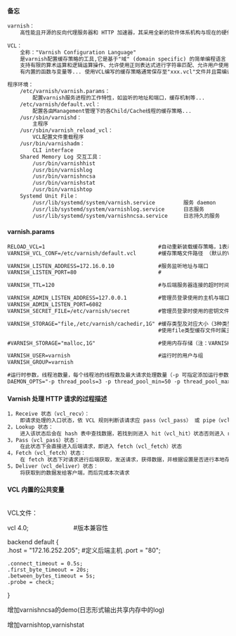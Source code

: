 #### 备忘
```txt
varnish：
    高性能且开源的反向代理服务器和 HTTP 加速器，其采用全新的软件体系机构与现在的硬件体系紧密配合。
    
VCL：
    全称："Varnish Configuration Language"
    是varnish配置缓存策略的工具,它是基于"域" (domain specific) 的简单编程语言
    支持有限的算术运算和逻辑运算操作、允许使用正则表达式进行字符串匹配、允许用户使用set自定义变量、支持if判断
    有内置的函数与变量等... 使用VCL编写的缓存策略通常保存至"xxx.vcl"文件并且需编译成二进制格式后才能由varnish调用

程序环境：
    /etc/varnish/varnish.params： 
        配置varnish服务进程的工作特性，如监听的地址和端口，缓存机制等...
    /etc/varnish/default.vcl：
        配置各由Management管理下的各Child/Cache线程的缓存策略...
    /usr/sbin/varnishd：
        主程序
    /usr/sbin/varnish_reload_vcl：
        VCL配置文件重载程序
    /usr/bin/varnishadm：
        CLI interface
    Shared Memory Log 交互工具：
        /usr/bin/varnishhist
        /usr/bin/varnishlog
        /usr/bin/varnishncsa
        /usr/bin/varnishstat
        /usr/bin/varnishtop
    Systemd Unit File：
        /usr/lib/systemd/system/varnish.service         服务 daemon
        /usr/lib/systemd/system/varnishlog.service      日志服务
        /usr/lib/systemd/system/varnishncsa.service     日志持久的服务
```
#### varnish.params
```txt
RELOAD_VCL=1                                    #自动重新装载缓存策略，1表示自动装载
VARNISH_VCL_CONF=/etc/varnish/default.vcl       #缓存策略文件路径 （默认的VCL配置文件路径）

VARNISH_LISTEN_ADDRESS=172.16.0.10              #服务监听地址与端口
VARNISH_LISTEN_PORT=80                          #

VARNISH_TTL=120                                 #与后端服务器连接的超时时间

VARNISH_ADMIN_LISTEN_ADDRESS=127.0.0.1          #管理员登录使用的主机与端口
VARNISH_ADMIN_LISTEN_PORT=6082
VARNISH_SECRET_FILE=/etc/varnish/secret         #管理员登录时使用的密钥文件

VARNISH_STORAGE="file,/etc/varnish/cachedir,1G" #缓存类型及对应大小（3种类型：malloc，file，...）
                                                #使用file类型缓存文件时属主/组应为：varnish（malloc类型使用内存）

#VARNISH_STORAGE="malloc,1G"                    #使用内存存储（注：VARNISH_STORAGE仅能定义一次）

VARNISH_USER=varnish                            #运行时的用户与组
VARNISH_GROUP=varnish

#运行时参数，线程池数量，每个线程池的线程数及最大请求处理数量（-p 可指定添加运行参数及对应值）
DAEMON_OPTS="-p thread_pools=3 -p thread_pool_min=50 -p thread_pool_max=2000"
```
#### Varnish 处理 HTTP 请求的过程描述
```txt
1，Receive 状态（vcl_recv）：
    即请求处理的入口状态，依 VCL 规则判断该请求应 pass（vcl_pass） 或 pipe（vcl_pipe），还是进入 lookup（本地查询） 
2，Lookup 状态：
    进入该状态后会在 hash 表中查找数据，若找到则进入 hit（vcl_hit）状态否则进入 miss（vcl_miss）状态 
3，Pass（vcl_pass）状态：
    在此状态下会直接进入后端请求，即进入 fetch（vcl_fetch）状态 
4，Fetch（vcl_fetch）状态：
    在 fetch 状态下对请求进行后端获取，发送请求，获得数据，并根据设置是否进行本地存储... 
5，Deliver（vcl_deliver）状态：
    将获取到的数据发给客户端，而后完成本次请求
```
#### VCL 内置的公共变量
```txt

```

VCL文件：

vcl 4.0;                          #版本兼容性

backend default { 
    
    .host = "172.16.252.205";     #定义后端主机
    .port = "80";
    
    .connect_timeout = 0.5s;
    .first_byte_timeout = 20s;
    .between_bytes_timeout = 5s;
    .probe = check;
}




增加varnishncsa的demo(日志形式输出共享内存中的log)

增加varnishtop,varnishstat
